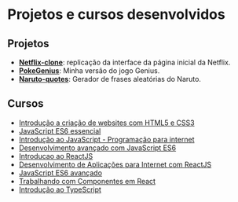 # Projetos e cursos desenvolvidos

## Projetos

- [**Netflix-clone**](https://github.com/gustavogod/netflix-clone): replicação da interface da página inicial da Netflix.
- [**PokeGenius**](https://github.com/gustavogod/pokegenius): Minha versão do jogo Genius.
- [**Naruto-quotes**](https://github.com/gustavogod/naturo-quotes): Gerador de frases aleatórias do Naruto.



## Cursos

- [Introdução a criação de websites com HTML5 e CSS3](https://github.com/gustavogod/DIO-bootcamps/tree/master/Curso%20React%20LocalizaLabs/HTML5%20e%20CSS3)
- [JavaScript ES6 essencial](https://github.com/gustavogod/DIO-bootcamps/tree/master/Curso%20React%20LocalizaLabs/Introdução%20ao%20JS%20ES6)
- [Introdução ao JavaScript - Programação para internet](https://github.com/gustavogod/DIO-bootcamps/tree/master/Curso%20React%20LocalizaLabs/Introdução%20ao%20JS)
- [Desenvolvimento avançado com JavaScript ES6](https://github.com/gustavogod/DIO-bootcamps/tree/master/Curso%20React%20LocalizaLabs/JS%20ES6%20avançado)
- [Introducao ao ReactJS](https://github.com/gustavogod/DIO-bootcamps/tree/master/Curso%20React%20LocalizaLabs/Introducao%20ao%20ReactJS)
- [Desenvolvimento de Aplicações para Internet com ReactJS](https://github.com/gustavogod/DIO-bootcamps/tree/master/Curso%20React%20LocalizaLabs/Desenvolvimento%20de%20Aplicações%20para%20Internet%20com%20ReactJS)
- [JavaScript ES6 avançado](https://github.com/gustavogod/DIO-bootcamps/tree/master/Curso%20React%20LocalizaLabs/JS%20ES6%20avançado)
- [Trabalhando com Componentes em React](https://github.com/gustavogod/DIO-bootcamps/tree/master/Curso%20React%20LocalizaLabs/Trabalhando%20com%20Componentes%20em%20React)
- [Introdução ao TypeScript](https://github.com/gustavogod/DIO-bootcamps/tree/master/Eduzz%20Fullstack%20Developer%20React%20NodeJs/Introdução%20ao%20TypeScript)
